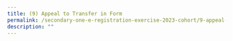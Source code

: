 ```yaml
---
title: (9) Appeal to Transfer in Form
permalink: /secondary-one-e-registration-exercise-2023-cohort/9-appeal-to-transfer-in-form/
description: ""
---
```

